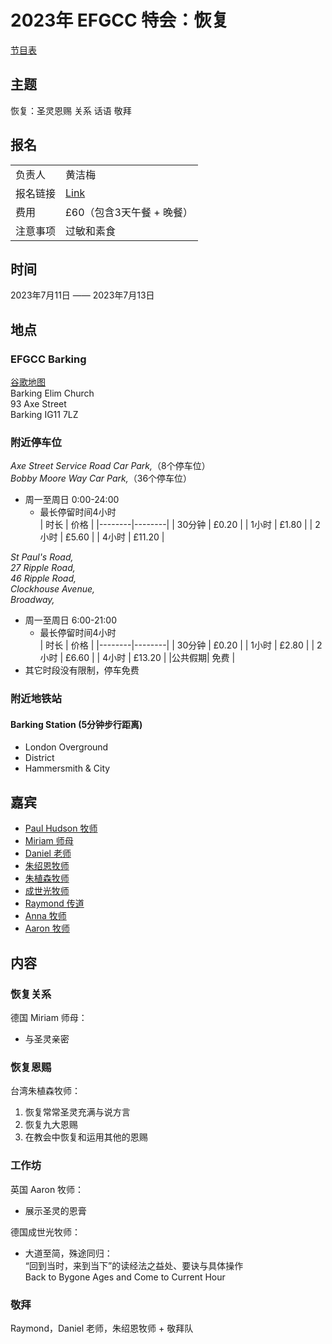 # 2023年 EFGCC 特会：恢复

[节目表](resources/2023_london_conference_programme.pdf)

## 主题
恢复：圣灵恩赐 关系 话语 敬拜

## 报名

|      |     |
|------|-----|
|负责人|黄洁梅|
|报名链接|[Link]()|
|费用|£60（包含3天午餐 + 晚餐）|
|注意事项|过敏和素食|

## 时间

2023年7月11日 —— 2023年7月13日

## 地点

### **EFGCC Barking**

[谷歌地图](https://goo.gl/maps/PiYG1uYFuWBrxpc59)  
Barking Elim Church  
93 Axe Street  
Barking IG11 7LZ  

### **附近停车位**

_Axe Street Service Road Car Park,_（8个停车位）  
_Bobby Moore Way Car Park,_（36个停车位）  
- 周一至周日 0:00-24:00  
  - 最长停留时间4小时  
    |  时长  |  价格  |
    |--------|--------|
    | 30分钟 | £0.20  | 
    | 1小时  | £1.80  | 
    | 2小时  | £5.60  | 
    | 4小时  | £11.20 | 

_St Paul's Road,_   
_27 Ripple Road,_   
_46 Ripple Road,_  
_Clockhouse Avenue,_  
_Broadway,_  
- 周一至周日 6:00-21:00  
  - 最长停留时间4小时  
    |  时长  |  价格  |
    |--------|--------|
    | 30分钟 | £0.20  | 
    | 1小时  | £2.80  | 
    | 2小时  | £6.60  | 
    | 4小时  | £13.20 | 
    |公共假期|  免费  | 
- 其它时段没有限制，停车免费

### **附近地铁站**

#### Barking Station (5分钟步行距离)
- London Overground
- District
- Hammersmith & City

## 嘉宾
- [Paul Hudson 牧师](speakers/paul_hudson/)
- [Miriam 师母](speakers/miriam_domes/)
- [Daniel 老师](speakers/daniel_leo/)
- [朱绍恩牧师](speakers/david_chu/)
- [朱植森牧师](speakers/peter_chu/)
- [成世光牧师](speakers/shiguang_cheng/)
- [Raymond 传道](speakers/raymond_wang/)
- [Anna 牧师](speakers/anna_chan/)
- [Aaron 牧师](speakers/aaron_chan/)

## 内容

### 恢复关系
德国 Miriam 师母：
- 与圣灵亲密

### 恢复恩赐
台湾朱植森牧师：
1. 恢复常常圣灵充满与说方言
2. 恢复九大恩赐
3. 在教会中恢复和运用其他的恩赐

### 工作坊
英国 Aaron 牧师：
- 展示圣灵的恩膏

德国成世光牧师：
- 大道至简，殊途同归：  
  “回到当时，来到当下”的读经法之益处、要诀与具体操作  
  Back to Bygone Ages and Come to Current Hour

### 敬拜
Raymond，Daniel 老师，朱绍恩牧师 + 敬拜队
